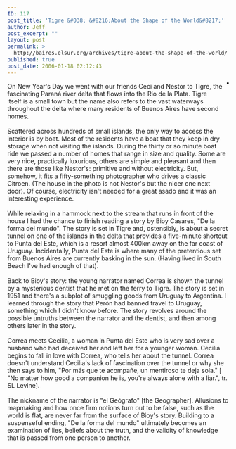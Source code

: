 ```yaml
---
ID: 117
post_title: 'Tigre &#038; &#8216;About the Shape of the World&#8217;'
author: Jeff
post_excerpt: ""
layout: post
permalink: >
  http://baires.elsur.org/archives/tigre-about-the-shape-of-the-world/
published: true
post_date: 2006-01-18 02:12:43
---
```

<div style="float: right; margin-left: 10px; margin-bottom: 10px;">
 <a href="http://www.flickr.com/photos/jeffbarry/88056379/" title="photo sharing"><img src="http://static.flickr.com/22/88056379_dd3e27f92c_m.jpg" alt="" style="border: solid 2px #000000;" /></a>
 <br />
 <span style="font-size: 0.9em; margin-top: 0px;">
 
  <br />
 
 </span>
</div>
On New Year's Day we went with our friends Ceci and Nestor to Tigre, the fascinating Paraná river delta that flows into the Rio de la Plata.  Tigre itself is a small town but the name also refers to the vast waterways throughout the delta where many residents of Buenos Aires have second homes. <br />
<br />
Scattered across hundreds of small islands, the only way to access the interior is by boat. Most of the residents have a boat that they keep in dry storage when not visiting the islands. During the thirty or so minute boat ride we passed a number of homes that range in size and quality. Some are very nice, practically luxurious, others are simple and pleasant and then there are those like Nestor's: primitive and without electricity. But, somehow, it fits a fifty-something photographer who drives a classic Citroen. (The house in the photo is not Nestor's but the nicer one next door). Of course, electricity isn't needed for a great asado and it was an interesting experience.<br />
<br />
While relaxing in a hammock next to the stream that runs in front of the house I had the chance to finish reading a story by Bioy Casares, "De la forma del mundo". The story is set in Tigre and, ostensibly, is about a secret tunnel on one of the islands in the delta that provides a five-minute shortcut to Punta del Este, which is  a resort almost 400km away on the far coast of Uruguay. Incidentally, Punta del Este is where many of the pretentious set from Buenos Aires  are currently basking in the sun. (Having lived in South Beach I've had enough of that). <br />
<br />
Back to Bioy's story: the young narrator named Correa is shown the tunnel by a mysterious dentist that he met on the ferry to Tigre. The story is set in 1951 and there's a subplot of smuggling goods from Uruguay to Argentina. I learned through the story that Perón had banned travel to Uruguay, something which I didn't know before. The story revolves around the possible untruths between the narrator and the dentist, and then among others later in the story. <br />
<br />
Correa meets Cecilia, a woman in Punta del Este who is very sad over a husband who had deceived her and left her for a younger woman. Cecilia begins to fall in love with Correa, who tells her about the tunnel. Correa doesn't understand Cecilia's lack of fascination over the tunnel or why she then says to him, "Por más que te acompa&#241;e, un mentiroso te deja sola."  [ "No matter how good a companion he is, you're always alone with a liar.", tr. SL Levine].<br />
<br />
The nickname of the narrator is "el Geógrafo" [the Geographer]. Allusions to mapmaking and how once firm notions turn out to be false, such as the world is flat, are never far from the surface of Bioy's story. Building to a suspenseful ending, "De la forma del mundo" ultimately becomes an examination of lies, beliefs about the truth, and the validity of knowledge that is passed from one person to another.
<br clear="all" />
